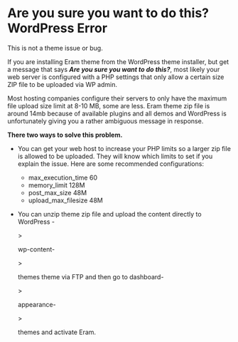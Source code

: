 # Are you sure you want to do this? WordPress Error

This is not a theme issue or bug.

If you are installing Eram theme from the WordPress theme installer, but get a message that says _**Are you sure you want to do this?**_, most likely your web server is configured with a PHP settings that only allow a certain size ZIP file to be uploaded via WP admin.

Most hosting companies configure their servers to only have the maximum file upload size limit at 8-10 MB, some are less. Eram theme zip file is around 14mb because of available plugins and all demos and WordPress is unfortunately giving you a rather ambiguous message in response.

**There two ways to solve this problem.**

* You can get your web host to increase your PHP limits so a larger zip file is allowed to be uploaded. They will know which limits to set if you explain the issue. Here are some recommended configurations:
  * max\_execution\_time 60
  * memory\_limit 128M
  * post\_max\_size 48M
  * upload\_max\_filesize 48M
* You can unzip theme zip file and upload the content directly to WordPress -

  &gt;

   wp-content-

  &gt;

  themes  theme via FTP and then go to dashboard-

  &gt;

  appearance-

  &gt;

  themes and activate Eram.

